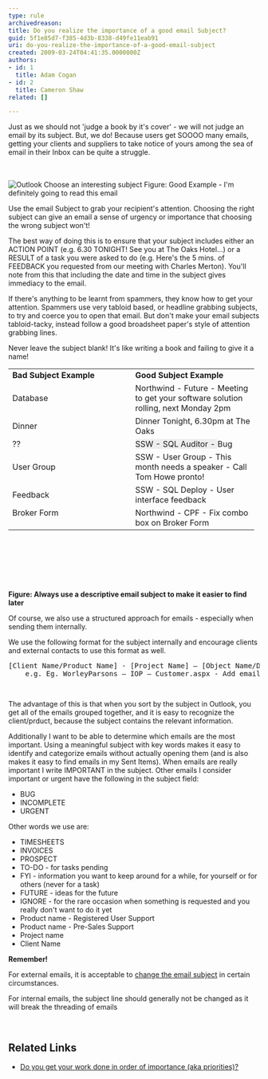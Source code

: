 ```yaml
---
type: rule
archivedreason: 
title: Do you realize the importance of a good email Subject?
guid: 5f1e85d7-f385-4d3b-8338-d49fe11eab91
uri: do-you-realize-the-importance-of-a-good-email-subject
created: 2009-03-24T04:41:35.0000000Z
authors:
- id: 1
  title: Adam Cogan
- id: 2
  title: Cameron Shaw
related: []

---
```



Just as we should not 'judge a book by it's cover' - we will not judge an email by its subject. But, we do! Because users get SOOOO many emails, getting your clients and suppliers to take notice of yours among the sea of email in their Inbox can be quite a struggle.

<br><excerpt class='endintro'></excerpt><br>
  <img src="/PublishingImages/Outlook_ChooseAnInterestingSubject.gif" alt="Outlook Choose an interesting subject" class="ms-rteCustom-ImageArea" /> 
<span class="ms-rteCustom-FigureGood">Figure&#58;&#160;Good Example - I'm definitely going to read this email</span> 
<p>Use the email Subject to grab your recipient's attention. Choosing the right subject can give an email a sense of urgency or importance that choosing the wrong subject won't!</p><p>The best way of doing this is to ensure that your subject includes either an ACTION POINT (e.g. 6.30 TONIGHT! See you at The Oaks Hotel...) or a RESULT of a task you were asked to do (e.g. Here's the 5 mins. of FEEDBACK you requested from our meeting with Charles Merton). You'll note from this that including the date and time in the subject gives immediacy to the email.</p><p>If there's anything to be learnt from spammers, they know how to get your attention. Spammers use very tabloid based, or headline grabbing subjects, to try and coerce you to open that email. But don't make your email subjects tabloid-tacky, instead follow a good broadsheet paper's style of attention grabbing lines. </p><p>Never leave the subject blank! It's like writing a book and failing to give it a name!</p><table class="clsSSWTable" style="width&#58;493px;height&#58;428px;"><tbody><tr><td width="50%">
            <strong>Bad Subject Example </strong></td><td width="50%">
            <strong>Good Subject Example </strong></td></tr><tr><td>Database </td><td>Northwind -&#160;Future - Meeting to get your software solution rolling, next Monday 2pm </td></tr><tr><td>Dinner </td><td>Dinner Tonight, 6.30pm at The Oaks </td></tr><tr><td>?? </td><td><span style="background-color&#58;#eeeeee;">SSW -&#160;SQL&#160;Auditor -&#160;</span>Bug</td></tr><tr><td>User Group </td><td>SSW -&#160;User Group - This month needs a speaker - Call Tom Howe pronto! </td></tr><tr><td>Feedback </td><td>SSW - SQL Deploy - User interface feedback</td></tr><tr><td valign="top">Broker Form </td><td valign="top">Northwind - CPF - Fix combo box on Broker Form </td></tr></tbody></table><p>
   <strong>Figure&#58; Always use a descriptive email subject to make it easier to find later</strong></p><p>Of course, we also use a structured approach for emails - especially when sending them internally. </p><p>We use the following format for the subject internally and encourage clients and external contacts to use this format as well.</p><pre>[Client Name/Product Name] - [Project Name] – [Object Name/Description]<br>    e.g. Eg. WorleyParsons – IOP – Customer.aspx - Add email address validation</pre><pre><br></pre><p>The advantage of this&#160;is that when you sort by the subject in Outlook, you get all of the emails grouped together, and it is easy to recognize the client/prduct, because the subject contains the&#160;relevant information.</p><p>Additionally I want to be able to determine which emails are the most important. Using a meaningful subject with key words makes it easy to identify and categorize emails without actually opening them (and is also makes it easy to find emails in my Sent Items). When emails are really important I write IMPORTANT in the subject. Other emails I consider important or urgent have the following in the subject field&#58; </p><ul><li>BUG​ </li><li>INCOMPLETE </li><li>URGENT </li></ul><p>Other words we use are&#58;</p><ul><li>TIMESHEETS </li><li>INVOICES </li><li>PROSPECT </li><li>TO-DO - for tasks pending </li><li>FYI - information you want to keep around for a while, for yourself or for others (never for a task) </li><li>FUTURE - ideas for the future </li><li>IGNORE - for the rare occasion when something is requested and you really don't want to do it yet </li><li>Product name - Registered User Support </li><li>Product name - Pre-Sales Support </li><li>Project name </li><li>Client Name </li></ul><div class="ms-rteCustom-GreyBox"><p>
      <strong>Remember!</strong> </p><p>For external emails, it is acceptable to 
      <a href="/Pages/WhenToChangeEmailSubject.aspx" title="When to Change an Email Subject">change the email subject</a> in certain circumstances.</p><p>For internal emails, the subject line should generally&#160;not be changed as it will break the threading of emails</p></div> 
<br> 
<h2>Related Links</h2><ul><li>
      <a href="/do-you-complete-work-in-order-of-importance-(aka-priorities)">Do you get your work done in order of importance (aka priorities)?</a></li></ul>


